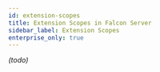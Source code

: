```yaml
---
id: extension-scopes
title: Extension Scopes in Falcon Server
sidebar_label: Extension Scopes
enterprise_only: true
---
```


_(todo)_